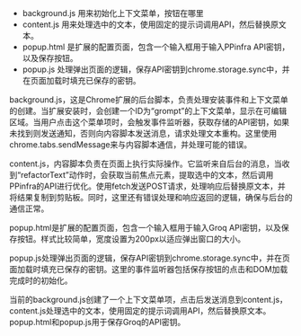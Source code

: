 - background.js 用来初始化上下文菜单，按钮在哪里
- content.js 用来处理选中的文本，使用固定的提示词调用API，然后替换原文本。
- popup.html 是扩展的配置页面，包含一个输入框用于输入PPinfra API密钥，以及保存按钮。
- popup.js 处理弹出页面的逻辑，保存API密钥到chrome.storage.sync中，并在页面加载时填充已保存的密钥。


background.js，这是Chrome扩展的后台脚本，负责处理安装事件和上下文菜单的创建。当扩展安装时，会创建一个ID为“grompt”的上下文菜单，显示在可编辑区域。当用户点击这个菜单项时，会触发事件监听器，获取存储的API密钥，如果未找到则发送通知，否则向内容脚本发送消息，请求处理文本重构。这里使用chrome.tabs.sendMessage来与内容脚本通信，并处理可能的错误。


content.js，内容脚本负责在页面上执行实际操作。它监听来自后台的消息，当收到“refactorText”动作时，会获取当前焦点元素，提取选中的文本，然后调用PPinfra的API进行优化。使用fetch发送POST请求，处理响应后替换原文本，并将结果复制到剪贴板。同时，这里还有错误处理和响应返回的逻辑，确保与后台的通信正常。

popup.html是扩展的配置页面，包含一个输入框用于输入Groq API密钥，以及保存按钮。样式比较简单，宽度设置为200px以适应弹出窗口的大小。

popup.js处理弹出页面的逻辑，保存API密钥到chrome.storage.sync中，并在页面加载时填充已保存的密钥。这里的事件监听器包括保存按钮的点击和DOM加载完成时的初始化。


当前的background.js创建了一个上下文菜单项，点击后发送消息到content.js，content.js处理选中的文本，使用固定的提示词调用API，然后替换原文本。popup.html和popup.js用于保存Groq的API密钥。
